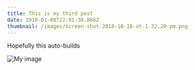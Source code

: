 ```yaml
---
title: This is my third post
date: 2019-01-08T22:01:38.866Z
thumbnail: /images/screen-shot-2018-10-18-at-1.32.20-pm.png
---
```

Hopefully this auto-builds

![](/images/drtuglzv4aam5-3.jpg "My image")
